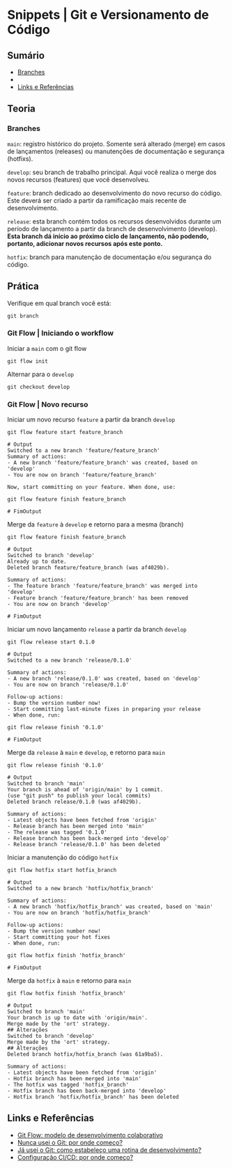 # Snippets | Git e Versionamento de Código

## Sumário

- [Branches](#branches)
- [](#prática)
- [Links e Referências](#links-e-referências)

## Teoria

### Branches

`main`: registro histórico do projeto. Somente será alterado (merge) em casos de lançamentos (releases) ou manutenções de documentação e segurança (hotfixs).

`develop`: seu branch de trabalho principal. Aqui você realiza o merge dos novos recursos (features) que você desenvolveu.

`feature`: branch dedicado ao desenvolvimento do novo recurso do código. Este deverá ser criado a partir da ramificação mais recente de desenvolvimento.

`release`: esta branch contém todos os recursos desenvolvidos durante um período de lançamento a partir da branch de desenvolvimento (develop). **Esta branch dá início ao próximo ciclo de lançamento, não podendo, portanto, adicionar novos recursos após este ponto.**

`hotfix`: branch para manutenção de documentação e/ou segurança do código.

## Prática

Verifique em qual branch você está:

    git branch

### Git Flow | Iniciando o workflow

Iniciar a `main` com o git flow

    git flow init

Alternar para o `develop`

    git checkout develop

### Git Flow | Novo recurso

Iniciar um novo recurso `feature` a partir da branch `develop`

    git flow feature start feature_branch

    # Output
    Switched to a new branch 'feature/feature_branch'
    Summary of actions:
    - A new branch 'feature/feature_branch' was created, based on 'develop'
    - You are now on branch 'feature/feature_branch'

    Now, start committing on your feature. When done, use:

    git flow feature finish feature_branch

    # FimOutput

Merge da `feature` à `develop` e retorno para a mesma (branch)

    git flow feature finish feature_branch

    # Output
    Switched to branch 'develop'
    Already up to date.
    Deleted branch feature/feature_branch (was af4029b).

    Summary of actions:
    - The feature branch 'feature/feature_branch' was merged into 'develop'
    - Feature branch 'feature/feature_branch' has been removed
    - You are now on branch 'develop'

    # FimOutput

Iniciar um novo lançamento `release` a partir da branch `develop`

    git flow release start 0.1.0

    # Output
    Switched to a new branch 'release/0.1.0'

    Summary of actions:
    - A new branch 'release/0.1.0' was created, based on 'develop'
    - You are now on branch 'release/0.1.0'

    Follow-up actions:
    - Bump the version number now!
    - Start committing last-minute fixes in preparing your release
    - When done, run:

    git flow release finish '0.1.0'

    # FimOutput

Merge da `release` à `main` e `develop`, e retorno para `main`

    git flow release finish '0.1.0'

    # Output
    Switched to branch 'main'
    Your branch is ahead of 'origin/main' by 1 commit.
    (use "git push" to publish your local commits)
    Deleted branch release/0.1.0 (was af4029b).

    Summary of actions:
    - Latest objects have been fetched from 'origin'
    - Release branch has been merged into 'main'
    - The release was tagged '0.1.0'
    - Release branch has been back-merged into 'develop'
    - Release branch 'release/0.1.0' has been deleted

Iniciar a manutenção do código `hotfix`

    git flow hotfix start hotfix_branch

    # Output
    Switched to a new branch 'hotfix/hotfix_branch'

    Summary of actions:
    - A new branch 'hotfix/hotfix_branch' was created, based on 'main'
    - You are now on branch 'hotfix/hotfix_branch'

    Follow-up actions:
    - Bump the version number now!
    - Start committing your hot fixes
    - When done, run:

    git flow hotfix finish 'hotfix_branch'

    # FimOutput

Merge da `hotfix` à `main` e retorno para `main`

    git flow hotfix finish 'hotfix_branch'

    # Output
    Switched to branch 'main'
    Your branch is up to date with 'origin/main'.
    Merge made by the 'ort' strategy.
    ## Alterações
    Switched to branch 'develop'
    Merge made by the 'ort' strategy.
    ## Alterações
    Deleted branch hotfix/hotfix_branch (was 61a9ba5).

    Summary of actions:
    - Latest objects have been fetched from 'origin'
    - Hotfix branch has been merged into 'main'
    - The hotfix was tagged 'hotfix_branch'
    - Hotfix branch has been back-merged into 'develop'
    - Hotfix branch 'hotfix/hotfix_branch' has been deleted

## Links e Referências

- [Git Flow: modelo de desenvolvimento colaborativo](https://www.atlassian.com/br/git/tutorials/comparing-workflows/gitflow-workflow)
- [Nunca usei o Git: por onde começo?]()
- [Já usei o Git: como estabeleço uma rotina de desenvolvimento?]()
- [Configuração CI/CD: por onde começo?]()
